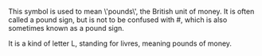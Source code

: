This symbol is used to mean \\'pounds\\', the British unit of money. It
is often called a pound sign, but is not to be confused with \#, which
is also sometimes known as a pound sign.

It is a kind of letter L, standing for livres, meaning pounds of money.
